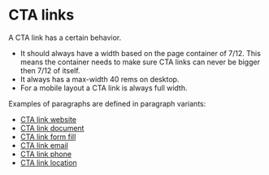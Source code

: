 # CTA links
A CTA link has a certain behavior.

* It should always have a width based on the page container of 7/12. This means the container needs to make sure CTA links can never be bigger then 7/12 of itself.
* It always has a max-width 40 rems on desktop.
* For a mobile layout a CTA link is always full width.

Examples of paragraphs are defined in paragraph variants:

* <a href="{{path './cta-link--website'}}">CTA link website</a>
* <a href="{{path './cta-link--document'}}">CTA link document</a>
* <a href="{{path './cta-link--form-fill'}}">CTA link form fill</a>
* <a href="{{path './cta-link--email'}}">CTA link email</a>
* <a href="{{path './cta-link--phone'}}">CTA link phone</a>
* <a href="{{path './cta-link--location'}}">CTA link location</a>
